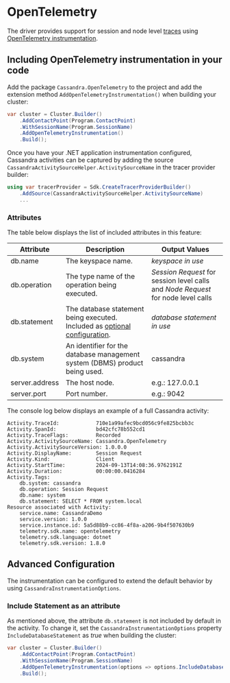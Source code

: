 # OpenTelemetry

The driver provides support for session and node level [traces](https://opentelemetry.io/docs/concepts/signals/traces/) using [OpenTelemetry instrumentation](https://opentelemetry.io/docs/instrumentation/net/).

## Including OpenTelemetry instrumentation in your code

Add the package `Cassandra.OpenTelemetry` to the project and add the extension method `AddOpenTelemetryInstrumentation()` when building your cluster:

```csharp
var cluster = Cluster.Builder()
    .AddContactPoint(Program.ContactPoint)
    .WithSessionName(Program.SessionName)
    .AddOpenTelemetryInstrumentation()
    .Build();
```

Once you have your .NET application instrumentation configured, Cassandra activities can be captured by adding the source `CassandraActivitySourceHelper.ActivitySourceName` in the tracer provider builder:

```csharp
using var tracerProvider = Sdk.CreateTracerProviderBuilder()
    .AddSource(CassandraActivitySourceHelper.ActivitySourceName)
    ...
```

### Attributes

The table below displays the list of included attributes in this feature:

| Attribute  | Description  | Output Values|
|---|---|---|
| db.name | The keyspace name. | *keyspace in use* |
| db.operation | The type name of the operation being executed. | *Session Request* for session level calls and *Node Request* for node level calls |
| db.statement | The database statement being executed. Included as [optional configuration](#include-statement-as-an-attribute). | *database statement in use* |
| db.system | An identifier for the database management system (DBMS) product being used. | cassandra |
| server.address | The host node. | e.g.: 127.0.0.1 |
| server.port | Port number. | e.g.: 9042 |

The console log below displays an example of a full Cassandra activity:

```console
Activity.TraceId:            710e1a99afec9bcd056c9fe825bcbb3c
Activity.SpanId:             bd42cfc78b552cd1
Activity.TraceFlags:         Recorded
Activity.ActivitySourceName: Cassandra.OpenTelemetry
Activity.ActivitySourceVersion: 1.0.0.0
Activity.DisplayName:        Session Request
Activity.Kind:               Client
Activity.StartTime:          2024-09-13T14:08:36.9762191Z
Activity.Duration:           00:00:00.0416284
Activity.Tags:
    db.system: cassandra
    db.operation: Session Request
    db.name: system
    db.statement: SELECT * FROM system.local
Resource associated with Activity:
    service.name: CassandraDemo
    service.version: 1.0.0
    service.instance.id: 5a5d88b9-cc86-4f8a-a206-9b4f507630b9
    telemetry.sdk.name: opentelemetry
    telemetry.sdk.language: dotnet
    telemetry.sdk.version: 1.8.0
```

## Advanced Configuration

The instrumentation can be configured to extend the default behavior by using `CassandraInstrumentationOptions`.

### Include Statement as an attribute

As mentioned above, the attribute `db.statement` is not included by default in the activity. To change it, set the `CassandraInstrumentationOptions` property `IncludeDatabaseStatement` as *true* when building the cluster:

```csharp
var cluster = Cluster.Builder()
    .AddContactPoint(Program.ContactPoint)
    .WithSessionName(Program.SessionName)
    .AddOpenTelemetryInstrumentation(options => options.IncludeDatabaseStatement = true)
    .Build();
```